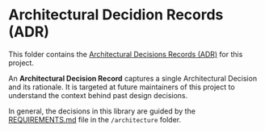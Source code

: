 # Architectural Decidion Records (ADR)

This folder contains the [Architectural Decisions Records (ADR)](https://adr.github.io/) for this project.

An **Architectural Decision Record** captures a single Architectural Decision and its rationale. It is targeted at future maintainers of this project to understand the context behind past design decisions.

In general, the decisions in this library are guided by the [REQUIREMENTS.md](../REQUIREMENTS.md) file in the `/architecture` folder.

